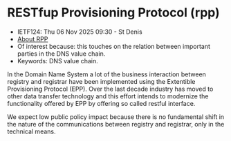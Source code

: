 # RESTfup Provisioning Protocol (rpp)
* <IETFschedule>IETF124: Thu 06 Nov 2025 09:30 - St Denis</IETFschedule>
* [About RPP](https://datatracker.ietf.org/group/rpp/about/)
* Of interest because: this touches on the relation between important parties in the DNS value chain.
* Keywords: DNS value chain.


In the Domain Name System a lot of the business interaction between registry and registrar have been implemented using the Extentible Provisioning Protocol (EPP). Over the last decade industry has moved to other data transfer technology and this effort intends to modernize the functionality offered by EPP by offering so called restful interface. 

We expect low public policy impact because there is no fundamental shift in the nature of the communications between registry and registrar, only in the technical means.
